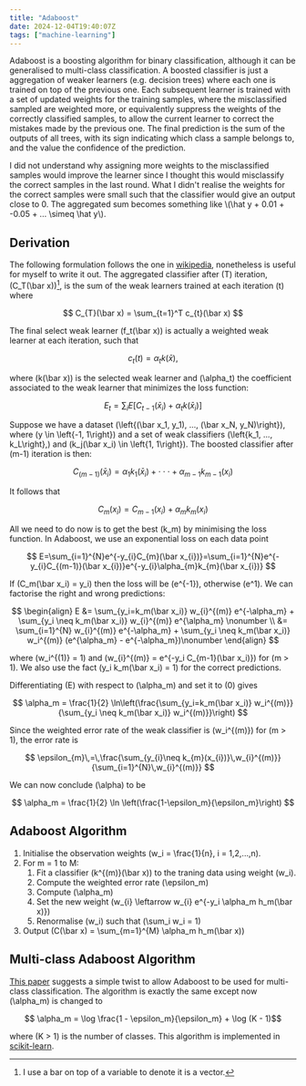 ```yaml
---
title: "Adaboost"
date: 2024-12-04T19:40:07Z
tags: ["machine-learning"]
---
```

Adaboost is a boosting algorithm for binary classification, although it can be generalised to multi-class classification. A boosted classifier is just a aggregation of weaker learners (e.g. decision trees) where each one is trained on top of the previous one. Each subsequent learner is trained with a set of updated weights for the training samples, where the misclassified sampled are weighted more, or equivalently suppress the weights of the correctly classified samples, to allow the current learner to correct the mistakes made by the previous one. The final prediction is the sum of the outputs of all trees, with its sign indicating which class a sample belongs to, and the value the confidence of the prediction.

<div class="math">
I did not understand why assigning more weights to the misclassified samples would improve the learner since I thought this would misclassify the correct samples in the last round. What I didn't realise the weights for the correct samples were small such that the classifier would give an output close to 0. The aggregated sum becomes something like \(\hat y + 0.01 + -0.05 + ... \simeq \hat y\).
</div>

## Derivation

The following formulation follows the one in [wikipedia](https://en.wikipedia.org/wiki/AdaBoost), nonetheless is useful for myself to write it out.
The aggregated classifier after \(T\) iteration, \(C_T(\bar x)\)[^1], is the sum of the weak learners trained at each iteration \(t\) where

$$ C_{T}(\bar x) = \sum_{t=1}^T c_{t}(\bar x) $$

The final select weak learner \(f_t(\bar x)\) is actually a weighted weak learner at each iteration, such that

$$ c_t(t) = \alpha_t k(\bar x), $$

where \(k(\bar x)\) is the selected weak learner and \(\alpha_t\) the coefficient associated to the weak learner that minimizes the loss function:

$$ E_t = \sum_i E[C_{t-1}(\bar x_i) + \alpha_t k(\bar x_i)] $$

Suppose we have a dataset \(\left\{(\bar x_1, y_1), ..., (\bar x_N, y_N)\right\}\), where \(y \in \left\{-1, 1\right\}\) and a set of weak classifiers \(\left\{k_1, ..., k_L\right\},\) and \(k_j(\bar x_i) \in \left\{1, 1\right\}\). The boosted classifier after \(m-1\) iteration is then:

$$ C_{(m-1)}(\bar x_{i})=\alpha_{1}k_{1}(\bar x_{i})+\cdot\cdot\cdot+\alpha_{m-1}k_{m-1}(x_{i}) $$

It follows that

$$ C_m(x_i) = C_{m-1}(x_i) + \alpha_m k_m (x_i) $$

All we need to do now is to get the best \(k_m\) by minimising the loss function. In Adaboost, we use an exponential loss on each data point

$$ E=\sum_{i=1}^{N}e^{-y_{i}C_{m}(\bar x_{i})}=\sum_{i=1}^{N}e^{-y_{i}C_{(m-1)}(\bar x_{i})}e^{-y_{i}\alpha_{m}k_{m}(\bar x_{i})} $$

If \(C_m(\bar x_i) = y_i\) then the loss will be \(e^{-1}\), otherwise \(e^1\). We can factorise the right and wrong predictions:

$$
\begin{align}
E &= \sum_{y_i=k_m(\bar x_i)} w_{i}^{(m)} e^{-\alpha_m} + \sum_{y_i \neq k_m(\bar x_i)} w_{i}^{(m)} e^{\alpha_m} \nonumber \\
  &= \sum_{i=1}^{N} w_{i}^{(m)} e^{-\alpha_m} + \sum_{y_i \neq k_m(\bar x_i)} w_i^{(m)} (e^{\alpha_m} - e^{-\alpha_m})\nonumber
\end{align}
$$

where \(w_i^{(1)} = 1\) and \(w_{i}^{(m)} = e^{-y_i C_{m-1}(\bar x_i)}\) for \(m > 1\). We also use the fact \(y_i k_m(\bar x_i) = 1\) for the correct predictions.

Differentiating \(E\) with respect to \(\alpha_m\) and set it to \(0\) gives

$$ \alpha_m = \frac{1}{2} \ln\left(\frac{\sum_{y_i=k_m(\bar x_i)} w_i^{(m)}}{\sum_{y_i \neq k_m(\bar x_i)} w_i^{(m)}}\right) $$

Since the weighted error rate of the weak classifier is \(w_i^{(m)}\) for \(m > 1\), the error rate is

$$ \epsilon_{m}\,=\,\frac{\sum_{y_{i}\neq k_{m}(x_{i})}\,w_{i}^{(m)}}{\sum_{i=1}^{N}\,w_{i}^{(m)}} $$

We can now conclude \(\alpha\) to be

$$ \alpha_m = \frac{1}{2} \ln \left(\frac{1-\epsilon_m}{\epsilon_m}\right) $$


## Adaboost Algorithm

1. Initialise the observation weights \(w_i = \frac{1}{n}, i = 1,2,...,n\).
2. For m = 1 to M:
    1. Fit a classifier \(k^{(m)}(\bar x)\) to the traning data using weight \(w_i\).
    2. Compute the weighted error rate \(\epsilon_m\)
    3. Compute \(\alpha_m\)
    4. Set the new weight \(w_{i} \leftarrow w_{i} e^{-y_i \alpha_m h_m(\bar x)}\)
    5. Renormalise \(w_i\) such that \(\sum_i w_i = 1\)
3. Output \(C(\bar x) = \sum_{m=1}^{M} \alpha_m h_m(\bar x)\)


## Multi-class Adaboost Algorithm
[This paper](https://hastie.su.domains/Papers/samme.pdf) suggests a simple twist to allow Adaboost to be used for multi-class classification. The algorithm is exactly the same except now \(\alpha_m\) is changed to

$$ \alpha_m = \log \frac{1 - \epsilon_m}{\epsilon_m} + \log (K - 1)$$

where \(K > 1\) is the number of classes. This algorithm is implemented in [scikit-learn](https://scikit-learn.org/stable/auto_examples/ensemble/plot_adaboost_multiclass.html).

[^1]: I use a bar on top of a variable to denote it is a vector.
